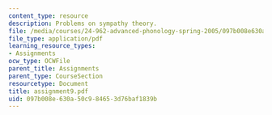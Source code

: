 ```yaml
---
content_type: resource
description: Problems on sympathy theory.
file: /media/courses/24-962-advanced-phonology-spring-2005/097b008e630a50c984653d76baf1839b_assignment9.pdf
file_type: application/pdf
learning_resource_types:
- Assignments
ocw_type: OCWFile
parent_title: Assignments
parent_type: CourseSection
resourcetype: Document
title: assignment9.pdf
uid: 097b008e-630a-50c9-8465-3d76baf1839b
---
```

